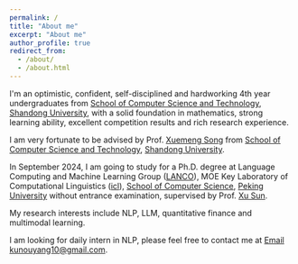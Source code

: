 ```yaml
---
permalink: /
title: "About me"
excerpt: "About me"
author_profile: true
redirect_from: 
  - /about/
  - /about.html
---
```


I'm an optimistic, confident, self-disciplined and hardworking 4th year undergraduates from [School of Computer Science and Technology](https://www.sdu.edu.cn/), [Shandong University](https://www.sdu.edu.cn/), with a solid foundation in mathematics, strong learning ability, excellent competition results and rich research experience.

I am very fortunate to be advised by Prof. [Xuemeng Song](https://xuemengsong.github.io/) from [School of Computer Science and Technology](https://www.sdu.edu.cn/), [Shandong University](https://www.sdu.edu.cn/).

In September 2024, I am going to study for a Ph.D. degree at Language Computing and Machine Learning Group ([LANCO](https://lancopku.github.io/)), MOE Key Laboratory of Computational Linguistics ([icl](http://icl.pku.edu.cn/)), [School of Computer Science](https://cs.pku.edu.cn/), [Peking University](https://www.pku.edu.cn/) without entrance examination, supervised by Prof. [Xu Sun](https://xusun.org/).

My research interests include NLP, LLM, quantitative finance and multimodal learning.

I am looking for daily intern in NLP, please feel free to contact me at [Email](kunouyang10@gmail.com) kunouyang10@gmail.com.


